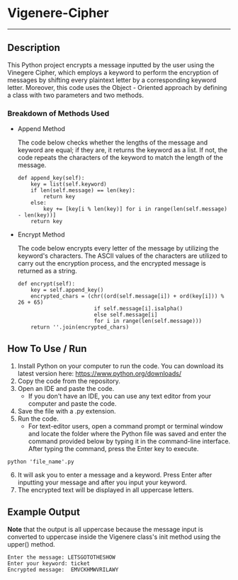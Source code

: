 # Vigenere-Cipher
* * *

## Description

This Python project encrypts a message inputted by the user using the Vinegere Cipher, which employs a keyword to perform the encryption of messages by shifting every plaintext letter by a corresponding keyword letter. Moreover, this code uses the Object - Oriented approach by defining a class with two parameters and two methods. 

### Breakdown of Methods Used

+ Append Method

    The code below checks whether the lengths of the message and keyword are equal; if they are, it returns the keyword as a list. If not, the code repeats the characters of the keyword to match the length of the message.
    
    ```
  def append_key(self):
        key = list(self.keyword)
        if len(self.message) == len(key):
            return key
        else:
            key += [key[i % len(key)] for i in range(len(self.message) - len(key))]
        return key
    ```
    
+ Encrypt Method

    The code below encrypts every letter of the message by utilizing the keyword's characters. The ASCII values of the characters are utilized to carry out the encryption process, and the encrypted message is returned as a string.
    
    ```
  def encrypt(self):
        key = self.append_key()
        encrypted_chars = (chr((ord(self.message[i]) + ord(key[i])) % 26 + 65)
                            if self.message[i].isalpha()
                            else self.message[i]
                            for i in range(len(self.message)))
        return ''.join(encrypted_chars)
    ```
 
## How To Use / Run 

1. Install Python on your computer to run the code. You can download its latest version here: https://www.python.org/downloads/
2. Copy the code from the repository. 
3. Open an IDE and paste the code.
    + If you don't have an IDE, you can use any text editor from your computer and paste the code. 
4. Save the file with a .py extension.
5. Run the code.
    + For text-editor users, open a command prompt or terminal window and locate the folder where the Python file was saved and enter the command provided below by typing it in the command-line interface. After typing the command, press the Enter key to execute.
    
  ```
  python 'file_name'.py
  ```
6. It will ask you to enter a message and a keyword. Press Enter after inputting your message and after you input your keyword.
7. The encrypted text will be displayed in all uppercase letters. 

## Example Output

  **Note** that the output is all uppercase because the message input is converted to uppercase inside the Vigenere class's init method using the upper() method.
  
  ```
  Enter the message: LETSGOTOTHESHOW
  Enter your keyword: ticket
  Encrypted message:  EMVCKHMWVRILAWY
  ```

